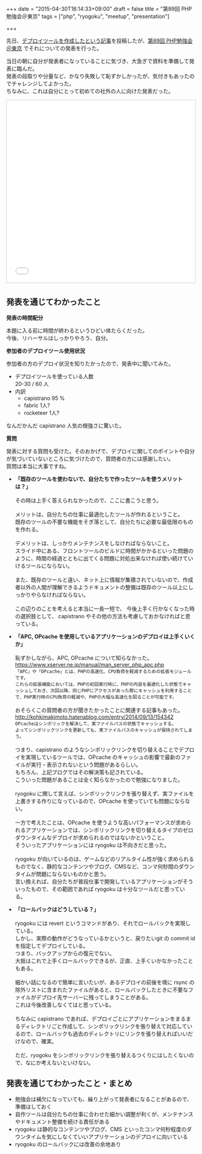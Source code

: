 +++
date = "2015-04-30T18:14:33+09:00"
draft = false
title = "第89回 PHP勉強会＠東京"
tags = ["php", "ryogoku", "meetup", "presentation"]

+++

先日、[デプロイツールを作成したという記事](/i-made-a-deployment-tool-ryogoku/)を投稿したが、[第89回 PHP勉強会＠東京](https://phpstudy.doorkeeper.jp/events/23826) でそれについての発表を行った。  
<!--more-->

当日の朝に自分が発表者になっていることに気づき、大急ぎで資料を準備して発表に臨んだ。  
発表の段取りや分量など、かなり失敗して恥ずかしかったが、気付きもあったのでチャレンジしてよかった。  
ちなみに、これは自分にとって初めての社外の人に向けた発表だった。  

<iframe src="//www.slideshare.net/slideshow/embed_code/key/tIIytx7ajztnz5" width="595" height="485" frameborder="0" marginwidth="0" marginheight="0" scrolling="no" style="border:1px solid #CCC; border-width:1px; margin-bottom:5px; max-width: 100%;" allowfullscreen> </iframe>

## 発表を通じてわかったこと

**発表の時間配分**

本題に入る前に時間が終わるというひどい体たらくだった。  
今後、リハーサルはしっかりやろう、自分。  

**参加者のデプロイツール使用状況**

参加者の方のデプロイ状況を知りたかったので、発表中に聞いてみた。  

- デプロイツールを使っている人数  
20-30 / 60 人  
- 内訳  
  - capistrano 95 %
  - fabric 1人?
  - rocketeer 1人?

なんだかんだ capistrano 人気の根強さに驚いた。

**質問**

発表に対する質問も受けた。そのおかげで、デプロイに関してのポイントや自分が気づいていないところに気づけたので、質問者の方には感謝したい。  
質問は本当に大事ですね。  

- **「既存のツールを使わないで、自分たちで作ったツールを使うメリットは？」**<br />  
その時は上手く答えられなかったので、ここに書こうと思う。<br />  
メリットは、自分たちの仕事に最適化したツールが作れるということ。  
既存のツールの不要な機能をそぎ落として、自分たちに必要な最低限のものを作れる。<br />  
デメリットは、しっかりメンテナンスをしなければならないこと。  
スライド中にある、フロントツールのビルドに時間がかかるといった問題のように、時間の経過とともに出てくる問題に対処出来なければ使い続けていけるツールにならない。<br />  
また、既存のツールと違い、ネット上に情報が集積されていないので、作成者以外の人間が理解できるようドキュメントの整備は既存のツール以上にしっかりやらなければならない。<br />  
この辺りのことを考えると本当に一長一短で、 今後上手く行かなくなった時の選択肢として、 capistrano やその他の方法も考慮しておかなければと思っている。<br />  
- **「APC, OPcache を使用しているアプリケーションのデプロイは上手くいくか」**<br />  
恥ずかしながら、APC, OPcache について知らなかった。  
<https://www.xserver.ne.jp/manual/man_server_php_apc.php>  
`「APC」や「OPcache」とは、PHPの高速化、CPU負荷を軽減するための拡張モジュールです。`  
`これらの拡張機能においては、PHPの初回実行時に、PHPの内容を最適化した状態でキャッシュしておき、次回以降、同じPHPにアクセスがあった際にキャッシュを利用することで、PHP実行時のCPU負荷の軽減や、PHPの大幅な高速化を図ることが可能です。`<br />  
おそらくこの質問者の方が聞きたかったことに関連する記事もあった。  
<http://kohkimakimoto.hatenablog.com/entry/2014/09/13/154342>  
`OPcacheはシンボリックを解決して、実ファイルパスの状態でキャッシュする。`  
`よってシンボリックリンクを更新しても、実ファイルパスのキャッシュが保持されてしまう。`<br />  
つまり、capistrano のようなシンボリックリンクを切り替えることでデプロイを実現しているツールでは、OPcache のキャッシュの影響で最新のファイルが実行・表示されないという問題があるらしい。  
もちろん、上記ブログではその解決策も記されている。  
こういった問題があることは全く知らなかったので勉強になりました。<br />  
ryogoku に関して言えば、シンボリックリンクを張り替えず、実ファイルを上書きする作りになっているので、OPcache を使っていても問題にならない。<br />  
一方で考えたことは、OPcache を使うような高いパフォーマンスが求められるアプリケーションでは、シンボリックリンクを切り替えるタイプのゼロダウンタイムなデプロイが求められるのではないかということ。  
そういったアプリケーションには ryogoku は不向きだと思った。<br />  
ryogoku が向いているのは、ゲームなどのリアルタイム性が強く求められるものでなく、静的なコンテンツやブログ、CMSなど、コンマ何秒間のダウンタイムが問題にならないものかと思う。  
言い換えれば、自分たちが普段仕事で開発しているアプリケーションがそういったもので、その範囲であれば ryogoku は十分なツールだと思っている。  

- **「ロールバックはどうしている？」**<br />  
ryogoku には revert というコマンドがあり、それでロールバックを実現している。  
しかし、実際の動作がどうなっているかというと、戻りたいgit の commit id を指定してデプロイしている。  
つまり、バックアップからの復元でない。  
大抵はこれで上手くロールバックできるが、正直、上手くいかなかったこともある。<br />  
細かい話になるので簡単に言いたいが、あるデプロイの前後を境に rsync の除外リストに含まれたファイルがあると、ロールバックしたときに不要なファイルがデプロイ先サーバーに残ってしまうことがある。  
これは今後改善しなくてはと思っている。<br />  
ちなみに capistrano であれば、デプロイごとにアプリケーションをまるまるディレクトリごと作成して、シンボリックリンクを張り替えて対応しているので、ロールバックも過去のディレクトリにリンクを張り替えればいいだけなので、確実。<br />  
ただ、ryogoku をシンボリックリンクを張り替えるつくりにはしたくないので、なにか考えないといけない。

## 発表を通じてわかったこと・まとめ

- 勉強会は補欠になっていても、繰り上がって発表者になることがあるので、準備はしておく
- 自作ツールは自分たちの仕事に合わせた細かい調整が利くが、メンテナンスやドキュメント整備を続ける責任がある
- ryogoku は静的なコンテンツやブログ、CMS といったコンマ何秒程度のダウンタイムを気にしなくていいアプリケーションのデプロイに向いている
- ryogoku のロールバックには改善の余地あり
